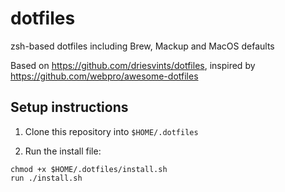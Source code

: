 # dotfiles

zsh-based dotfiles including Brew, Mackup and MacOS defaults

Based on https://github.com/driesvints/dotfiles, inspired by https://github.com/webpro/awesome-dotfiles

## Setup instructions

1. Clone this repository into `$HOME/.dotfiles`

2. Run the install file:

```
chmod +x $HOME/.dotfiles/install.sh
run ./install.sh
```
